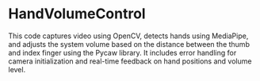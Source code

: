 # HandVolumeControl
This code captures video using OpenCV, detects hands using MediaPipe, and adjusts the system volume based on the distance between the thumb and index finger using the Pycaw library. It includes error handling for camera initialization and real-time feedback on hand positions and volume level.
